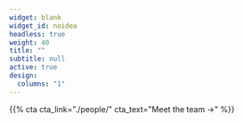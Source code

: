 ```yaml
---
widget: blank
widget_id: noidea
headless: true
weight: 40
title: ""
subtitle: null
active: true
design:
  columns: "1"
---
```


{{% cta cta_link="./people/" cta_text="Meet the team →" %}}
